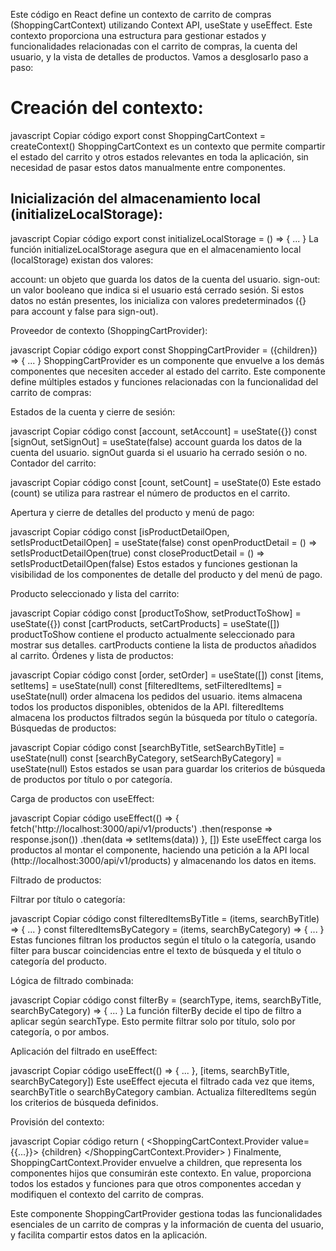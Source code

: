 Este código en React define un contexto de carrito de compras (ShoppingCartContext) utilizando Context API, useState y useEffect. Este contexto proporciona una estructura para gestionar estados y funcionalidades relacionadas con el carrito de compras, la cuenta del usuario, y la vista de detalles de productos. Vamos a desglosarlo paso a paso:

# Creación del contexto:

javascript
Copiar código
export const ShoppingCartContext = createContext()
ShoppingCartContext es un contexto que permite compartir el estado del carrito y otros estados relevantes en toda la aplicación, sin necesidad de pasar estos datos manualmente entre componentes.

## Inicialización del almacenamiento local (initializeLocalStorage):

javascript
Copiar código
export const initializeLocalStorage = () => { ... }
La función initializeLocalStorage asegura que en el almacenamiento local (localStorage) existan dos valores:

account: un objeto que guarda los datos de la cuenta del usuario.
sign-out: un valor booleano que indica si el usuario está cerrado sesión.
Si estos datos no están presentes, los inicializa con valores predeterminados ({} para account y false para sign-out).

Proveedor de contexto (ShoppingCartProvider):

javascript
Copiar código
export const ShoppingCartProvider = ({children}) => { ... }
ShoppingCartProvider es un componente que envuelve a los demás componentes que necesiten acceder al estado del carrito. Este componente define múltiples estados y funciones relacionadas con la funcionalidad del carrito de compras:

Estados de la cuenta y cierre de sesión:

javascript
Copiar código
const [account, setAccount] = useState({})
const [signOut, setSignOut] = useState(false)
account guarda los datos de la cuenta del usuario.
signOut guarda si el usuario ha cerrado sesión o no.
Contador del carrito:

javascript
Copiar código
const [count, setCount] = useState(0)
Este estado (count) se utiliza para rastrear el número de productos en el carrito.

Apertura y cierre de detalles del producto y menú de pago:

javascript
Copiar código
const [isProductDetailOpen, setIsProductDetailOpen] = useState(false)
const openProductDetail = () => setIsProductDetailOpen(true)
const closeProductDetail = () => setIsProductDetailOpen(false)
Estos estados y funciones gestionan la visibilidad de los componentes de detalle del producto y del menú de pago.

Producto seleccionado y lista del carrito:

javascript
Copiar código
const [productToShow, setProductToShow] = useState({})
const [cartProducts, setCartProducts] = useState([])
productToShow contiene el producto actualmente seleccionado para mostrar sus detalles.
cartProducts contiene la lista de productos añadidos al carrito.
Órdenes y lista de productos:

javascript
Copiar código
const [order, setOrder] = useState([])
const [items, setItems] = useState(null)
const [filteredItems, setFilteredItems] = useState(null)
order almacena los pedidos del usuario.
items almacena todos los productos disponibles, obtenidos de la API.
filteredItems almacena los productos filtrados según la búsqueda por título o categoría.
Búsquedas de productos:

javascript
Copiar código
const [searchByTitle, setSearchByTitle] = useState(null)
const [searchByCategory, setSearchByCategory] = useState(null)
Estos estados se usan para guardar los criterios de búsqueda de productos por título o por categoría.

Carga de productos con useEffect:

javascript
Copiar código
useEffect(() => {
  fetch('http://localhost:3000/api/v1/products')
    .then(response => response.json())
    .then(data => setItems(data))
}, [])
Este useEffect carga los productos al montar el componente, haciendo una petición a la API local (http://localhost:3000/api/v1/products) y almacenando los datos en items.

Filtrado de productos:

Filtrar por título o categoría:

javascript
Copiar código
const filteredItemsByTitle = (items, searchByTitle) => { ... }
const filteredItemsByCategory = (items, searchByCategory) => { ... }
Estas funciones filtran los productos según el título o la categoría, usando filter para buscar coincidencias entre el texto de búsqueda y el título o categoría del producto.

Lógica de filtrado combinada:

javascript
Copiar código
const filterBy = (searchType, items, searchByTitle, searchByCategory) => { ... }
La función filterBy decide el tipo de filtro a aplicar según searchType. Esto permite filtrar solo por título, solo por categoría, o por ambos.

Aplicación del filtrado en useEffect:

javascript
Copiar código
useEffect(() => { ... }, [items, searchByTitle, searchByCategory])
Este useEffect ejecuta el filtrado cada vez que items, searchByTitle o searchByCategory cambian. Actualiza filteredItems según los criterios de búsqueda definidos.

Provisión del contexto:

javascript
Copiar código
return (
  <ShoppingCartContext.Provider value={{...}}>
    {children}
  </ShoppingCartContext.Provider>
)
Finalmente, ShoppingCartContext.Provider envuelve a children, que representa los componentes hijos que consumirán este contexto. En value, proporciona todos los estados y funciones para que otros componentes accedan y modifiquen el contexto del carrito de compras.

Este componente ShoppingCartProvider gestiona todas las funcionalidades esenciales de un carrito de compras y la información de cuenta del usuario, y facilita compartir estos datos en la aplicación.